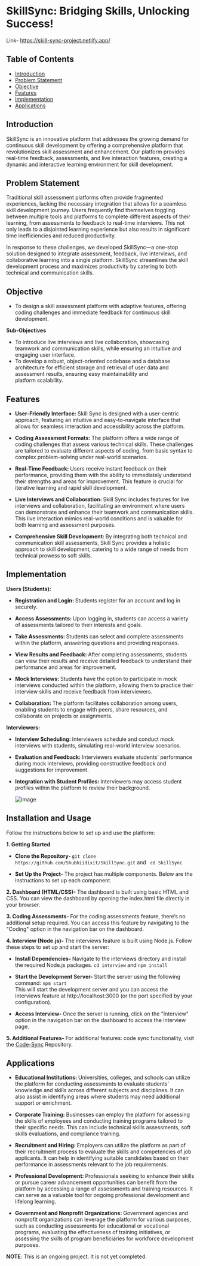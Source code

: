 # SkillSync: Bridging Skills, Unlocking Success!

Link- https://skill-sync-project.netlify.app/

## Table of Contents
- [Introduction](#introduction)
- [Problem Statement](#problem-statement)
- [Objective](#objective)
- [Features](#features)
- [Implementation](#implementation)
- [Applications](#applications)

## Introduction
SkillSync is an innovative platform that addresses the growing demand for continuous skill development by offering a comprehensive platform that revolutionizes skill assessment and enhancement. Our platform provides real-time feedback, assessments, and live interaction features, creating a dynamic and interactive learning environment for skill development.

## Problem Statement

Traditional skill assessment platforms often provide fragmented experiences, lacking the necessary integration that allows for a seamless skill development journey. Users frequently find themselves toggling between multiple tools and platforms to complete different aspects of their learning, from assessments to feedback to real-time interviews. This not only leads to a disjointed learning experience but also results in significant time inefficiencies and reduced productivity.

In response to these challenges, we developed SkillSync—a one-stop solution designed to integrate assessment, feedback, live interviews, and collaborative learning into a single platform. SkillSync streamlines the skill development process and maximizes productivity by catering to both technical and communication skills.

## Objective

- To design a skill assessment platform with adaptive features, offering coding challenges and immediate feedback for continuous skill development.

<b> Sub-Objectives </b>
- To introduce live interviews and live collaboration, showcasing teamwork and communication skills, while ensuring an intuitive and engaging user interface.
- To develop a robust, object-oriented codebase and a database architecture for efficient storage and retrieval of user data and assessment results, ensuring easy maintainability and platform scalability.

## Features

- <b> User-Friendly Interface: </b> Skill Sync is designed with a user-centric approach, featuring an intuitive and easy-to-navigate interface that allows for seamless interaction and accessibility across the platform.

- <b> Coding Assessment Formats: </b> The platform offers a wide range of coding challenges that assess various technical skills. These challenges are tailored to evaluate different aspects of coding, from basic syntax to complex problem-solving under real-world scenarios.

- <b> Real-Time Feedback: </b> Users receive instant feedback on their performance, providing them with the ability to immediately understand their strengths and areas for improvement. This feature is crucial for iterative learning and rapid skill development.

- <b> Live Interviews and Collaboration: </b> Skill Sync includes features for live interviews and collaboration, facilitating an environment where users can demonstrate and enhance their teamwork and communication skills. This live interaction mimics real-world conditions and is valuable for both learning and assessment purposes.

- <b> Comprehensive Skill Development: </b> By integrating both technical and communication skill assessments, Skill Sync provides a holistic approach to skill development, catering to a wide range of needs from technical prowess to soft skills.

## Implementation

<b> Users (Students): </b>

- <b> Registration and Login: </b> Students register for an account and log in securely.

- <b> Access Assessments: </b> Upon logging in, students can access a variety of assessments tailored to their interests and goals.

- <b> Take Assessments: </b> Students can select and complete assessments within the platform, answering questions and providing responses.

- <b> View Results and Feedback: </b> After completing assessments, students can view their results and receive detailed feedback to understand their performance and areas for improvement.

- <b> Mock Interviews: </b> Students have the option to participate in mock interviews conducted within the platform, allowing them to practice their interview skills and receive feedback from interviewers.

- <b> Collaboration: </b> The platform facilitates collaboration among users, enabling students to engage with peers, share resources, and collaborate on projects or assignments.

<b> Interviewers: </b>

- <b> Interview Scheduling: </b> Interviewers schedule and conduct mock interviews with students, simulating real-world interview scenarios. 

- <b> Evaluation and Feedback: </b> Interviewers evaluate students' performance during mock interviews, providing constructive feedback and suggestions for improvement.

- <b> Integration with Student Profiles: </b> Interviewers may access student profiles within the platform to review their background.

  ![image](https://github.com/Shubhiidixit/SkillSync/assets/96081477/9ec5d18e-7ef8-40d4-93c2-6961e1bdb4cb)

## Installation and Usage

Follow the instructions below to set up and use the platform:

<b> 1. Getting Started </b>

- <b> Clone the Repository- </b>
 `git clone https://github.com/Shubhiidixit/SkillSync.git` and 
` cd SkillSync`

- <b> Set Up the Project- </b> The project has multiple components. Below are the instructions to set up each component.

<b> 2. Dashboard (HTML/CSS)- </b>
The dashboard is built using basic HTML and CSS. You can view the dashboard by opening the index.html file directly in your browser.

<b> 3. Coding Assessments- </b>
For the coding assessments feature, there’s no additional setup required. You can access this feature by navigating to the "Coding" option in the navigation bar on the dashboard.

<b> 4. Interview (Node.js)- </b>
The interviews feature is built using Node.js. Follow these steps to set up and start the server:

- <b> Install Dependencies- </b> Navigate to the interviews directory and install the required Node.js packages.
`cd interview` and
`npm install`

- <b> Start the Development Server- </b>  Start the server using the following command:
`npm start`<br>
This will start the development server and you can access the interviews feature at http://localhost:3000 (or the port specified by your configuration).

- <b> Access Interview- </b> Once the server is running, click on the "Interview" option in the navigation bar on the dashboard to access the interview page.

<b> 5. Additional Features- </b>
For additional features: code sync functionality, visit the [Code-Sync](https://github.com/Shubhiidixit/Code-Sync) Repository.

## Applications

- <b> Educational Institutions: </b> Universities, colleges, and schools can utilize the platform for conducting assessments to evaluate students' knowledge and skills across different subjects and disciplines. It can also assist in identifying areas where students may need additional support or enrichment. 

- <b> Corporate Training: </b> Businesses can employ the platform for assessing the skills of employees and conducting training programs tailored to their specific needs. This can include technical skills assessments, soft skills evaluations, and compliance training. 
 
- <b> Recruitment and Hiring: </b> Employers can utilize the platform as part of their recruitment process to evaluate the skills and competencies of job applicants. It can help in identifying suitable candidates based on their performance in assessments relevant to the job requirements.  

- <b> Professional Development: </b> Professionals seeking to enhance their skills or pursue career advancement opportunities can benefit from the platform by accessing a range of assessments and training resources. It can serve as a valuable tool for ongoing professional development and lifelong learning.  

- <b> Government and Nonprofit Organizations: </b> Government agencies and nonprofit organizations can leverage the platform for various purposes, such as conducting assessments for educational or vocational programs, evaluating the effectiveness of training initiatives, or assessing the skills of program beneficiaries for workforce development purposes.

**NOTE**: This is an ongoing project. It is not yet completed.

   










